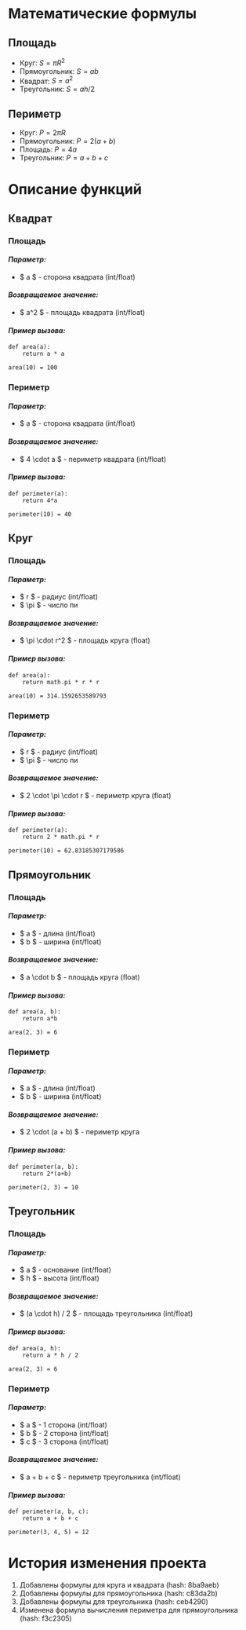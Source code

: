 # Математические формулы

## Площадь
- Круг: $S =  \pi R^2$
- Прямоугольник: $S = ab$
- Квадрат: $S = a^2$
- Треугольник: $S = ah/2$

## Периметр
- Круг: $P = 2 \pi R$
- Прямоугольник: $P = 2(a + b)$
- Площадь: $P = 4a$
- Треугольник: $P = a + b + c$
# Описание функций

## Квадрат
### **Площадь**
#### *Параметр:*
- $ a $ - сторона квадрата (int/float)
#### *Возвращаемое значение:*
- $ a^2 $ - площадь квадрата (int/float)
#### *Пример вызова:*
```
def area(a):
    return a * a

area(10) = 100
```
### **Периметр**
#### *Параметр:*
- $ a $ - сторона квадрата (int/float)
#### *Возвращаемое значение:*
- $ 4 \cdot a $ - периметр квадрата (int/float)
#### *Пример вызова:*
```
def perimeter(a):
    return 4*a

perimeter(10) = 40
```
## Круг
### Площадь
#### *Параметр:*
- $ r $ - радиус (int/float)
- $ \pi $ - число пи
#### *Возвращаемое значение:*
- $ \pi \cdot r^2 $ - площадь круга (float)
#### *Пример вызова:*
```
def area(a):
    return math.pi * r * r

area(10) = 314.1592653589793
```
### **Периметр**
#### *Параметр:*
- $ r $ - радиус (int/float)
- $ \pi $ - число пи
#### *Возвращаемое значение:*
- $ 2 \cdot \pi \cdot r $ - периметр круга (float)
#### *Пример вызова:*
```
def perimeter(a):
    return 2 * math.pi * r

perimeter(10) = 62.83185307179586
```

## Прямоугольник
### **Площадь**
#### *Параметр:*
- $ a $ - длина (int/float)
- $ b $ - ширина (int/float)
#### *Возвращаемое значение:*
- $ a \cdot b $ - площадь круга (float)
#### *Пример вызова:*
```
def area(a, b):
    return a*b

area(2, 3) = 6
```
### **Периметр**
#### *Параметр:*
- $ a $ - длина (int/float)
- $ b $ - ширина (int/float)
#### *Возвращаемое значение:*
- $ 2 \cdot (a + b) $ - периметр круга
#### *Пример вызова:*
```
def perimeter(a, b):
    return 2*(a+b)

perimeter(2, 3) = 10
```

## Треугольник
### **Площадь**
#### *Параметр:*
- $ a $ - основание (int/float)
- $ h $ - высота (int/float)
#### *Возвращаемое значение:*
- $ (a \cdot h) / 2 $ - площадь треугольника (int/float)
#### *Пример вызова:*
```
def area(a, h):
    return a * h / 2

area(2, 3) = 6
```
### **Периметр**
#### *Параметр:*
- $ a $ - 1 сторона (int/float)
- $ b $ - 2 сторона (int/float)
- $ c $ - 3 сторона (int/float)
#### *Возвращаемое значение:*
- $ a + b + c $ - периметр треугольника (int/float)
#### *Пример вызова:*
```
def perimeter(a, b, c):
    return a + b + c

perimeter(3, 4, 5) = 12
```

# История изменения проекта
1. Добавлены формулы для круга и квадрата (hash: 8ba9aeb)
1. Добавлены формулы для прямоугольника (hash: c83da2b)
1. Добавлены формулы для треугольника (hash: ceb4290)
1. Изменена формула вычисления периметра для прямоугольника (hash: f3c2305)